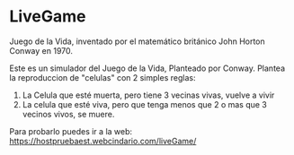 # LiveGame
Juego de la Vida, inventado por el matemático británico John Horton Conway en 1970.

Este es un simulador del Juego de la Vida, Planteado por Conway.
Plantea la reproduccion de "celulas" con 2 simples reglas:
  1. La Celula que esté muerta, pero tiene 3 vecinas vivas, vuelve a vivir
  2. La celula que esté viva, pero que tenga menos que 2 o mas que 3 vecinos vivos, se muere.
  
  Para probarlo puedes ir a la web: https://hostpruebaest.webcindario.com/liveGame/
